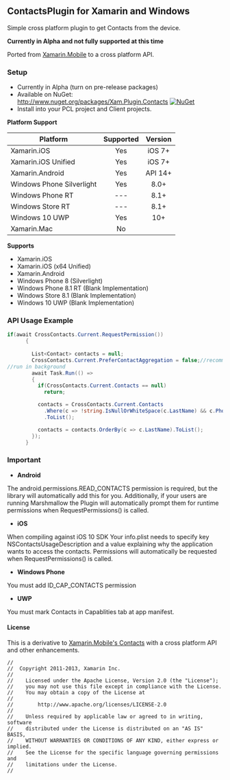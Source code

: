 ## ContactsPlugin for Xamarin and Windows

Simple cross platform plugin to get Contacts from the device.

**Currently in Alpha and not fully supported at this time**

Ported from [Xamarin.Mobile](http://www.github.com/xamarin/xamarin.mobile) to a cross platform API.

### Setup
* Currently in Alpha (turn on pre-release packages)
* Available on NuGet: http://www.nuget.org/packages/Xam.Plugin.Contacts [![NuGet](https://img.shields.io/nuget/v/Xam.Plugin.Contacts.svg?label=NuGet)](https://www.nuget.org/packages/Xam.Plugin.Contacts/)
* Install into your PCL project and Client projects.

**Platform Support**

|Platform|Supported|Version|
| ------------------- | :-----------: | :------------------: |
|Xamarin.iOS|Yes|iOS 7+|
|Xamarin.iOS Unified|Yes|iOS 7+|
|Xamarin.Android|Yes|API 14+|
|Windows Phone Silverlight|Yes|8.0+|
|Windows Phone RT|---|8.1+|
|Windows Store RT|---|8.1+|
|Windows 10 UWP|Yes|10+|
|Xamarin.Mac|No||

**Supports**
* Xamarin.iOS
* Xamarin.iOS (x64 Unified)
* Xamarin.Android
* Windows Phone 8 (Silverlight)
* Windows Phone 8.1 RT (Blank Implementation)
* Windows Store 8.1 (Blank Implementation)
* Windows 10 UWP (Blank Implementation)

### API Usage Example
```csharp
if(await CrossContacts.Current.RequestPermission())
      {
     
        List<Contact> contacts = null;
        CrossContacts.Current.PreferContactAggregation = false;//recommended
//run in background
        await Task.Run(() =>
        {
          if(CrossContacts.Current.Contacts == null)
            return;

          contacts = CrossContacts.Current.Contacts
            .Where(c => !string.IsNullOrWhiteSpace(c.LastName) && c.Phones.Count > 0)         
            .ToList();

          contacts = contacts.OrderBy(c => c.LastName).ToList();
        });
      }
```



### Important

* **Android**
 
 The android.permissions.READ_CONTACTS permission is required, but the library will automatically add this for you. Additionally, if your users are running Marshmallow the Plugin will automatically prompt them for runtime permissions when RequestPermissions() is called.

* **iOS**
 
 When compiling against iOS 10 SDK Your info.plist needs to specify key NSContactsUsageDescription and a value explaining why the application wants to access the contacts. Permissions will automatically be requested when RequestPermissions() is called.

* **Windows Phone**
 
 You must add ID_CAP_CONTACTS permission

* **UWP**
 
 You must mark Contacts in Capablities tab at app manifest.

#### License
This is a derivative to [Xamarin.Mobile's Contacts](http://github.com/xamarin/xamarin.mobile) with a cross platform API and other enhancements.

```
//
//  Copyright 2011-2013, Xamarin Inc.
//
//    Licensed under the Apache License, Version 2.0 (the "License");
//    you may not use this file except in compliance with the License.
//    You may obtain a copy of the License at
//
//        http://www.apache.org/licenses/LICENSE-2.0
//
//    Unless required by applicable law or agreed to in writing, software
//    distributed under the License is distributed on an "AS IS" BASIS,
//    WITHOUT WARRANTIES OR CONDITIONS OF ANY KIND, either express or implied.
//    See the License for the specific language governing permissions and
//    limitations under the License.
//
```
